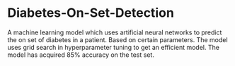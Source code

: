 # Diabetes-On-Set-Detection
A machine learning model which uses artificial neural networks to predict the on set of diabetes in a patient. Based on certain parameters. The model uses grid search in hyperparameter tuning to get an efficient model. The model has acquired 85% accuracy on the test set.

